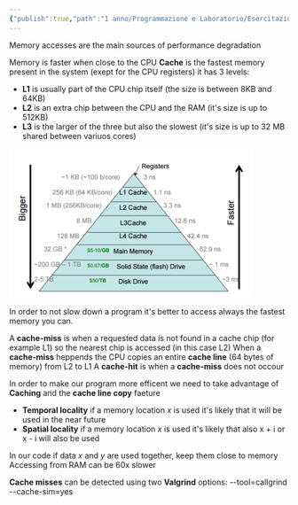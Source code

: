 ```yaml
---
{"publish":true,"path":"1 anno/Programmazione e Laboratorio/Esercitazioni/Memory access.md","permalink":"/1 anno/Programmazione e Laboratorio/Esercitazioni/Memory access/","PassFrontmatter":true}
---
```


Memory accesses are the main sources of performance degradation

Memory is faster when close to the CPU 
__Cache__ is the fastest memory present in the system (exept for the CPU registers) it has 3 levels:
+ __L1__ is usually part of the CPU chip itself (the size is between 8KB and 64KB)
+ __L2__ is an extra chip between the CPU and the RAM (it's size is up to 512KB)
+ __L3__ is the larger of the three but also the slowest (it's size is up to 32 MB shared between variuos cores)

![Immagine 2023-03-04 211525.png](../../../Resources/Immagine%202023-03-04%20211525.png)

In order to not slow down a program it's better to access always the fastest memory you can.

A __cache-miss__ is when a requested data is not found in a cache chip (for example L1) so the nearest chip is accessed (in this case L2)
When a __cache-miss__ heppends the CPU copies an entire __cache line__ (64 bytes of memory) from L2 to L1 
A __cache-hit__ is when a __cache-miss__ does not occour

In order to make our program more efficent we need to take advantage of __Caching__ and the __cache line copy__ faeture
+ __Temporal locality__ if a memory location *x* is used it's likely that it will be used in the near future 
+ **Spatial locality** if a memory location *x* is used it's likely that also x + i  or x - i will also be used

In our code if data *x* and *y* are used together, keep them close to memory
Accessing from RAM can be 60x slower

__Cache misses__ can be detected using two __Valgrind__ options:
	--tool=callgrind
	--cache-sim=yes